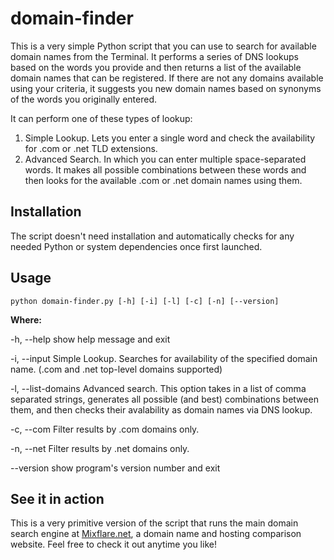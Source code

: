# domain-finder

This is a very simple Python script that you can use to search for available domain names from the Terminal. It performs a series of DNS lookups based on the words you provide and then returns a list of the available domain names that can be registered. If there are not any domains available using your criteria, it suggests you new domain names based on synonyms of the words you originally entered.

It can perform one of these types of lookup: 

  1. Simple Lookup. Lets you enter a single word and check the availability for .com or .net TLD extensions.
  2. Advanced Search. In which you can enter multiple space-separated words. It makes all possible combinations between these words and then looks for the available .com or .net domain names using them. 
  
## Installation

The script doesn't need installation and automatically checks for any needed Python or system dependencies once first launched. 

## Usage

```
python domain-finder.py [-h] [-i] [-l] [-c] [-n] [--version]
```
<b>Where: </b>

 -h, --help          show help message and exit
 
  -i, --input         Simple Lookup. Searches for availability of the
                      specified domain name. (.com and .net top-level domains
                      supported)
                      
  -l, --list-domains  Advanced search. This option takes in a list of comma
                      separated strings, generates all possible (and best)
                      combinations between them, and then checks their
                      avalability as domain names via DNS lookup.
                      
  -c, --com           Filter results by .com domains only.
  
  -n, --net           Filter results by .net domains only.
  
  --version           show program's version number and exit
  
  
  ## See it in action
  
  This is a very primitive version of the script that runs the main domain search engine at [Mixflare.net](http://www.mixflare.net), a domain name and hosting comparison website. Feel free to check it out anytime you like!
